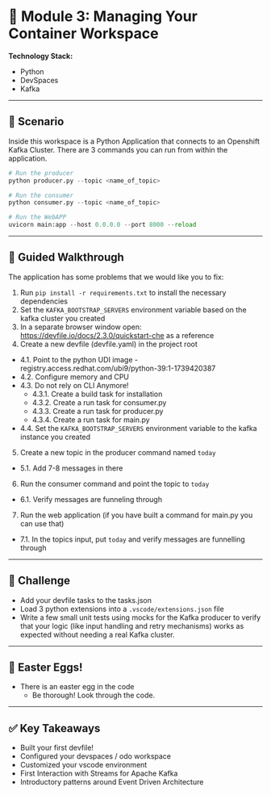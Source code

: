# 🚀 **Module 3: Managing Your Container Workspace**

**Technology Stack:**

- Python
- DevSpaces
- Kafka  

---

## 🎯 **Scenario**

Inside this workspace is a Python Application that connects to an Openshift Kafka Cluster. There are 3 commands you can run from within the application.

  ```python
  # Run the producer
  python producer.py --topic <name_of_topic>
  ```

  ```python
  # Run the consumer
  python consumer.py --topic <name_of_topic>
  ```

  ```python
  # Run the WebAPP
  uvicorn main:app --host 0.0.0.0 --port 8000 --reload
  ```

---

## 🐾 **Guided Walkthrough**

The application has some problems that we would like you to fix:

1. Run `pip install -r requirements.txt` to install the necessary dependencies
2. Set the `KAFKA_BOOTSTRAP_SERVERS` environment variable based on the kafka cluster you created
3. In a separate browser window open: https://devfile.io/docs/2.3.0/quickstart-che as a reference
4. Create a new devfile (devfile.yaml) in the project root
  - 4.1. Point to the python UDI image - registry.access.redhat.com/ubi9/python-39:1-1739420387 
  - 4.2. Configure memory and CPU
  - 4.3. Do not rely on CLI Anymore!
    - 4.3.1. Create a build task for installation
    - 4.3.2. Create a run task for consumer.py
    - 4.3.3. Create a run task for producer.py 
    - 4.3.4. Create a run task for main.py
  - 4.4. Set the `KAFKA_BOOTSTRAP_SERVERS` environment variable to the kafka instance you created
5. Create a new topic in the producer command named `today`
  - 5.1. Add 7-8 messages in there
6. Run the consumer command and point the topic to `today`
  - 6.1. Verify messages are funneling through
7. Run the web application (if you have built a command for main.py you can use that)
  - 7.1. In the topics input, put `today` and verify messages are funnelling through

---

## 🧩 **Challenge**

- Add your devfile tasks to the tasks.json
- Load 3 python extensions into a `.vscode/extensions.json` file
- Write a few small unit tests using mocks for the Kafka producer to verify that your logic (like input handling and retry mechanisms) works as expected without needing a real Kafka cluster.

---

## 🥚 **Easter Eggs!**

- There is an easter egg in the code
  - Be thorough! Look through the code.

---

## ✅ **Key Takeaways**

- Built your first devfile!
- Configured your devspaces / odo workspace
- Customized your vscode environment
- First Interaction with Streams for Apache Kafka
- Introductory patterns around Event Driven Architecture
